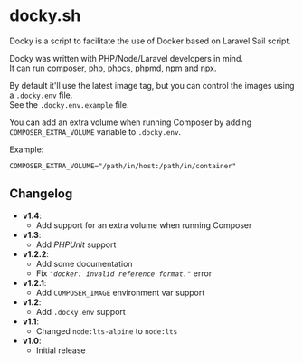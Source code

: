 # docky.sh

Docky is a script to facilitate the use of Docker based on Laravel Sail script.

Docky was written with PHP/Node/Laravel developers in mind.  
It can run composer, php, phpcs, phpmd, npm and npx.

By default it'll use the latest image tag, but you can control the images using
a `.docky.env` file.  
See the `.docky.env.example` file.

You can add an extra volume when running Composer by adding
`COMPOSER_EXTRA_VOLUME` variable to `.docky.env`.

Example:

```dotenv
COMPOSER_EXTRA_VOLUME="/path/in/host:/path/in/container"
```

## Changelog

- **v1.4**:
  - Add support for an extra volume when running Composer
- **v1.3**:
  - Add _PHPUnit_ support
- **v1.2.2**:
  - Add some documentation
  - Fix _`"docker: invalid reference format."`_ error
- **v1.2.1**:
  - Add `COMPOSER_IMAGE` environment var support
- **v1.2**:
  - Add `.docky.env` support
- **v1.1**:
  - Changed `node:lts-alpine` to `node:lts`
- **v1.0**:
  - Initial release
